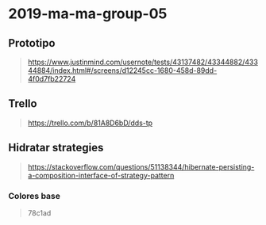 # 2019-ma-ma-group-05

## Prototipo
> https://www.justinmind.com/usernote/tests/43137482/43344882/43344884/index.html#/screens/d12245cc-1680-458d-89dd-4f0d7fb22724

## Trello
> https://trello.com/b/81A8D6bD/dds-tp


## Hidratar strategies
> https://stackoverflow.com/questions/51138344/hibernate-persisting-a-composition-interface-of-strategy-pattern

### Colores base
> 78c1ad
